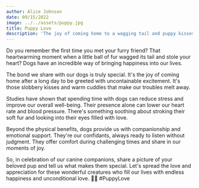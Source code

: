```yaml
---
author: Alice Johnson
date: 09/15/2022
image: ../../assets/puppy.jpg
title: Puppy Love
description: 'The joy of coming home to a wagging tail and puppy kisses. Share a picture of your furry friend below! 🐾📸 #PuppyLove'
---
```


Do you remember the first time you met your furry friend? That heartwarming moment when a little ball of fur wagged its tail and stole your heart? Dogs have an incredible way of bringing happiness into our lives.

The bond we share with our dogs is truly special. It's the joy of coming home after a long day to be greeted with uncontainable excitement. It's those slobbery kisses and warm cuddles that make our troubles melt away.

Studies have shown that spending time with dogs can reduce stress and improve our overall well-being. Their presence alone can lower our heart rate and blood pressure. There's something soothing about stroking their soft fur and looking into their eyes filled with love.

Beyond the physical benefits, dogs provide us with companionship and emotional support. They're our confidants, always ready to listen without judgment. They offer comfort during challenging times and share in our moments of joy.

So, in celebration of our canine companions, share a picture of your beloved pup and tell us what makes them special. Let's spread the love and appreciation for these wonderful creatures who fill our lives with endless happiness and unconditional love. 🥰🐶 #PuppyLove
